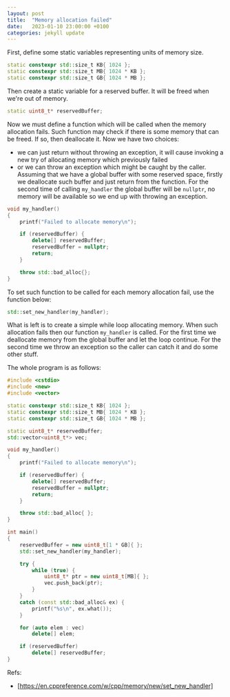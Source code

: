 ```yaml
---
layout: post
title:  "Memory allocation failed"
date:   2023-01-10 23:00:00 +0100
categories: jekyll update
---
```


First, define some static variables representing units of memory size.
```cpp
static constexpr std::size_t KB{ 1024 };
static constexpr std::size_t MB{ 1024 * KB };
static constexpr std::size_t GB{ 1024 * MB };
```

Then create a static variable for a reserved buffer. It will be freed when we're out of memory.
```cpp
static uint8_t* reservedBuffer;
```

Now we must define a function which will be called when the memory allocation fails. Such function may check if there is some memory that can be freed. If so, then deallocate it. Now we have two choices:
- we can just return without throwing an exception, it will cause invoking a new try of allocating memory which previously failed
- or we can throw an exception which might be caught by the caller.
Assuming that we have a global buffer with some reserved space, firstly we deallocate such buffer and just return from the function. For the second time of calling `my_handler` the global buffer will be `nullptr`, no memory will be available so we end up with throwing an exception.

```cpp
void my_handler()
{
    printf("Failed to allocate memory\n");

    if (reservedBuffer) {
        delete[] reservedBuffer;
        reservedBuffer = nullptr;
        return;
    }

    throw std::bad_alloc{};
}
```

To set such function to be called for each memory allocation fail, use the function below:
```cpp
std::set_new_handler(my_handler);
```

What is left is to create a simple while loop allocating memory. When such allocation fails then our function `my_handler` is called. For the first time we deallocate memory from the global buffer and let the loop continue. For the second time we throw an exception so the caller can catch it and do some other stuff.

The whole program is as follows:
```cpp
#include <cstdio>
#include <new>
#include <vector>

static constexpr std::size_t KB{ 1024 };
static constexpr std::size_t MB{ 1024 * KB };
static constexpr std::size_t GB{ 1024 * MB };

static uint8_t* reservedBuffer;
std::vector<uint8_t*> vec;

void my_handler()
{
	printf("Failed to allocate memory\n");

	if (reservedBuffer) {
		delete[] reservedBuffer;
		reservedBuffer = nullptr;
		return;
	}

	throw std::bad_alloc{ };
}

int main()
{
	reservedBuffer = new uint8_t[1 * GB]{ };
	std::set_new_handler(my_handler);

	try {
		while (true) {
			uint8_t* ptr = new uint8_t[MB]{ };
			vec.push_back(ptr);
		}
	}
	catch (const std::bad_alloc& ex) {
		printf("%s\n", ex.what());
	}

	for (auto elem : vec)
		delete[] elem;

	if (reservedBuffer)
		delete[] reservedBuffer;
}
```

Refs:
- [https://en.cppreference.com/w/cpp/memory/new/set_new_handler]

[https://en.cppreference.com/w/cpp/memory/new/set_new_handler]: https://en.cppreference.com/w/cpp/memory/new/set_new_handler